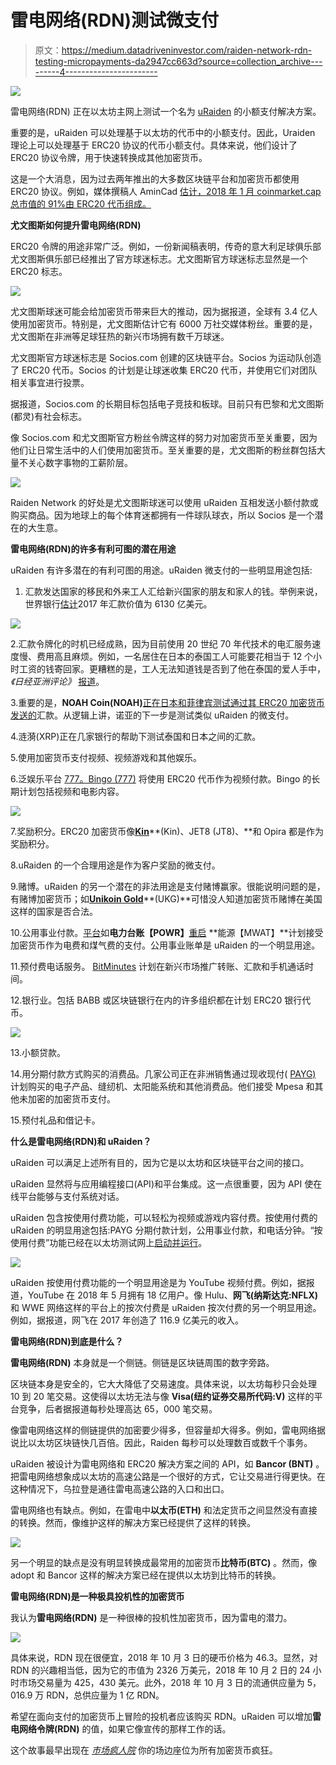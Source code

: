 # 雷电网络(RDN)测试微支付

> 原文：<https://medium.datadriveninvestor.com/raiden-network-rdn-testing-micropayments-da2947cc663d?source=collection_archive---------4----------------------->

[![](img/d53c0caa86a1715a8f74b9f23ab936f5.png)](http://www.track.datadriveninvestor.com/1B9E)

雷电网络(RDN) 正在以太坊主网上测试一个名为 [uRaiden](https://raiden.network/micro.html) 的小额支付解决方案。

重要的是，uRaiden 可以处理基于以太坊的代币中的小额支付。因此，Uraiden 理论上可以处理基于 ERC20 协议的代币小额支付。具体来说，他们设计了 ERC20 协议令牌，用于快速转换成其他加密货币。

这是一个大消息，因为过去两年推出的大多数区块链平台和加密货币都使用 ERC20 协议。例如，媒体撰稿人 AminCad [估计，2018 年 1 月 coinmarket.cap 总市值的 91%由 ERC20 代币组成。](https://medium.com/@amincad/market-share-of-ethereum-based-tokens-grows-to-91-fdefadfd9f6e)

**尤文图斯如何提升雷电网络(RDN)**

ERC20 令牌的用途非常广泛。例如，一份新闻稿表明，传奇的意大利足球俱乐部尤文图斯俱乐部已经推出了官方球迷标志。尤文图斯官方球迷标志显然是一个 ERC20 标志。

![](img/33ffe2a179de83da8661762ff5279283.png)

尤文图斯球迷可能会给加密货币带来巨大的推动，因为据报道，全球有 3.4 亿人使用加密货币。特别是，尤文图斯估计它有 6000 万社交媒体粉丝。重要的是，尤文图斯在非洲等足球狂热的新兴市场拥有数千万球迷。

尤文图斯官方球迷标志是 Socios.com 创建的区块链平台。Socios 为运动队创造了 ERC20 代币。Socios 的计划是让球迷收集 ERC20 代币，并使用它们对团队相关事宜进行投票。

据报道，Socios.com 的长期目标包括电子竞技和板球。目前只有巴黎和尤文图斯(都灵)有社会标志。

像 Socios.com 和尤文图斯官方粉丝令牌这样的努力对加密货币至关重要，因为他们让日常生活中的人们使用加密货币。至关重要的是，尤文图斯的粉丝群包括大量不关心数字事物的工薪阶层。

![](img/b97c27614683eb4ded418b5000505aec.png)

Raiden Network 的好处是尤文图斯球迷可以使用 uRaiden 互相发送小额付款或购买商品。因为地球上的每个体育迷都拥有一件球队球衣，所以 Socios 是一个潜在的大生意。

**雷电网络(RDN)的许多有利可图的潜在用途**

uRaiden 有许多潜在的有利可图的用途。uRaiden 微支付的一些明显用途包括:

1.  汇款发达国家的移民和外来工人汇给新兴国家的朋友和家人的钱。举例来说，世界银行[估计](http://www.worldbank.org/en/news/press-release/2018/04/23/record-high-remittances-to-low-and-middle-income-countries-in-2017)2017 年汇款价值为 6130 亿美元。

![](img/845b0be2fd78dfcd914110bc242581cf.png)

2.汇款令牌化的时机已经成熟，因为目前使用 20 世纪 70 年代技术的电汇服务速度慢、费用高且麻烦。例如，一名居住在日本的泰国工人可能要花相当于 12 个小时工资的钱寄回家。更糟糕的是，工人无法知道钱是否到了他在泰国的爱人手中，*《日经亚洲评论》* [报道](https://asia.nikkei.com/Business/Banking-Finance/Japan-s-remittance-system-may-be-overhauled)。

3.重要的是，**NOAH Coin(NOAH)**[正在日本和菲律宾测试通过其 ERC20 加密货币发送的](https://seekingalpha.com/instablog/22912651-daniel-jennings/5154713-noahcoin-will-tap-remittances-help-build-better-fintech-services-infrastructure)汇款。从逻辑上讲，诺亚的下一步是测试类似 uRaiden 的微支付。

4.涟漪(XRP)正在几家银行的帮助下测试泰国和日本之间的汇款。

5.使用加密货币支付视频、视频游戏和其他娱乐。

6.泛娱乐平台 [777。Bingo (777)](https://marketmadhouse.com/blockchain-company-not-holding-token-generation-event/) 将使用 ERC20 代币作为视频付款。Bingo 的长期计划包括视频和电影内容。

![](img/fbf24d979fd628be464f4858ebc56b7b.png)

7.奖励积分。ERC20 加密货币像[**Kin**](https://marketmadhouse.com/kin-a-cryptocurrency-built-on-rewards-points/)**(Kin)、JET8 (JT8)、**和 Opira 都是作为奖励积分。

8.uRaiden 的一个合理用途是作为客户奖励的微支付。

9.赌博。uRaiden 的另一个潜在的非法用途是支付赌博赢家。很能说明问题的是，有赌博加密货币；如[**Unikoin Gold**](https://marketmadhouse.com/mark-cuban-see-unicoingold/)**(UKG)**可惜没人知道加密货币赌博在美国这样的国家是否合法。

10.公用事业付款。[平台](https://marketmadhouse.com/retailing-electricity-blockchain-icos-aim-make-electricity-commodity/)如**电力台账【POWR】**[重启](https://restartenergy.io/) **能源【MWAT】**计划接受加密货币作为电费和煤气费的支付。公用事业账单是 uRaiden 的一个明显用途。

11.预付费电话服务。 [BitMinutes](https://www.bitminutes.com/) 计划在新兴市场推广转账、汇款和手机通话时间。

12.银行业。包括 BABB 或区块链银行在内的许多组织都在计划 ERC20 银行代币。

![](img/e263734c35b9f5a85f8be0bb80f095bc.png)

13.小额贷款。

14.用分期付款方式购买的消费品。几家公司正在非洲销售通过现收现付( [PAYG)](https://marketmadhouse.com/the-payg-revolution-will-bring-the-consumer-economy-to-everybody/) 计划购买的电子产品、缝纫机、太阳能系统和其他消费品。他们接受 Mpesa 和其他未加密的加密货币支付。

15.预付礼品和借记卡。

**什么是雷电网络(RDN)和 uRaiden？**

uRaiden 可以满足上述所有目的，因为它是以太坊和区块链平台之间的接口。

uRaiden 显然将与应用编程接口(API)和平台集成。这一点很重要，因为 API 使在线平台能够与支付系统对话。

uRaiden 包含按使用付费功能，可以轻松为视频或游戏内容付费。按使用付费的 uRaiden 的明显用途包括:PAYG 分期付款计划，公用事业付款，和电话分钟。“按使用付费”功能已经在以太坊测试网上[启动并运行](https://demo.micro.raiden.network/)。

![](img/d8a6235ae6ddafc76b417b25b5968436.png)

uRaiden 按使用付费功能的一个明显用途是为 YouTube 视频付费。例如，据报道，YouTube 在 2018 年 5 月拥有 18 亿用户。像 Hulu、**网飞(纳斯达克:NFLX)** 和 WWE 网络这样的平台上的按次付费是 uRaiden 按次付费的另一个明显用途。例如，据报道，网飞在 2017 年创造了 116.9 亿美元的收入。

**雷电网络(RDN)到底是什么？**

**雷电网络(RDN)** 本身就是一个侧链。侧链是区块链周围的数字旁路。

区块链本身是安全的，它大大降低了交易速度。具体来说，以太坊每秒只会处理 10 到 20 笔交易。这使得以太坊无法与像 **Visa(纽约证券交易所代码:V)** 这样的平台竞争，后者据报道每秒处理高达 65，000 笔交易。

像雷电网络这样的侧链提供的加密要少得多，但容量却大得多。例如，雷电网络据说比以太坊区块链快几百倍。因此，Raiden 每秒可以处理数百或数千个事务。

uRaiden 被设计为雷电网络和 ERC20 解决方案之间的 API，如 **Bancor (BNT)** 。把雷电网络想象成以太坊的高速公路是一个很好的方式，它让交易进行得更快。在这种情况下，乌拉登是通往雷电高速公路的入口和出口。

雷电网络也有缺点。例如，在雷电中**以太币(ETH)** 和法定货币之间显然没有直接的转换。然而，像维护这样的解决方案已经提供了这样的转换。

![](img/baea57f480af36d9822e8994f7490ebb.png)

另一个明显的缺点是没有明显转换成最常用的加密货币**比特币(BTC)** 。然而，像 adopt 和 Bancor 这样的解决方案已经在提供以太坊到比特币的转换。

**雷电网络(RDN)是一种极具投机性的加密货币**

我认为**雷电网络(RDN)** 是一种很棒的投机性加密货币，因为雷电的潜力。

![](img/a51cb90cc180bfebbfe89734badb048b.png)

具体来说，RDN 现在很便宜，2018 年 10 月 3 日的硬币价格为 46.3。显然，对 RDN 的兴趣相当低，因为它的市值为 2326 万美元，2018 年 10 月 2 日的 24 小时市场交易量为 425，430 美元。此外，2018 年 10 月 3 日的流通供应量为 5，016.9 万 RDN，总供应量为 1 亿 RDN。

希望在面向支付的加密货币上冒险的投机者应该购买 RDN。uRaiden 可以增加**雷电网络令牌(RDN)** 的值，如果它像宣传的那样工作的话。

这个故事最早出现在 [*市场疯人院*](https://marketmadhouse.com/) 你的场边座位为所有加密货币疯狂。